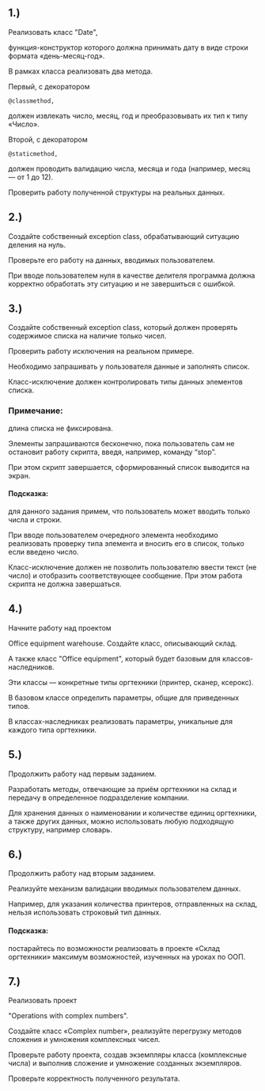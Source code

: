 ## 1.)
 Реализовать класс "Date", 

  функция-конструктор которого 
  должна принимать дату 
  в виде строки формата 
  «день-месяц-год».
  
  В рамках класса реализовать два метода.

  Первый, с декоратором 

    @classmethod, 

 должен извлекать 
 число, месяц, год и 
 преобразовывать их тип к типу «Число». 

   Второй, с декоратором 

    @staticmethod,

 должен проводить валидацию 
 числа, месяца и года 
 (например, месяц — от 1 до 12).
 
 Проверить работу полученной структуры на реальных данных.
   

## 2.)
  Создайте собственный exception class, 
 обрабатывающий ситуацию деления на нуль. 
 
  Проверьте его работу на данных, 
 вводимых пользователем.
 
  При вводе пользователем нуля в 
 качестве делителя программа 
 должна корректно обработать 
 эту ситуацию и не завершиться с ошибкой.

## 3.)
  Создайте собственный exception class,
 который должен проверять 
 содержимое списка на наличие 
 только чисел. 
  
  Проверить работу исключения на реальном примере.
  
  Необходимо запрашивать 
  у пользователя данные и заполнять список. 
  
  Класс-исключение 
  должен контролировать 
  типы данных элементов списка.

 ### Примечание: 
  длина списка не фиксирована. 

  Элементы запрашиваются бесконечно, 
  пока пользователь сам не 
  остановит работу скрипта, 
  введя, например, команду 
  “stop”. 

  При этом скрипт завершается, 
  сформированный список выводится на экран.
  
#### Подсказка: 
  для данного задания примем, 
  что пользователь может вводить
  только числа и строки. 
 
 При вводе пользователем очередного элемента 
 необходимо реализовать проверку 
 типа элемента и 
 вносить его в список, 
 только если введено число. 
 
 Класс-исключение должен 
 не позволить пользователю 
 ввести текст (не число) 
 и отобразить соответствующее сообщение. 
 При этом работа скрипта не должна завершаться.

## 4.)
 Начните работу над проектом 
 
 Office equipment warehouse.
  Создайте класс, описывающий склад. 
 
 А также класс "Office equipment",
    который будет базовым для классов-наследников.
  
 Эти классы — конкретные типы оргтехники 
   (принтер, сканер, ксерокс).
    
 В базовом классе определить параметры, 
    общие для приведенных типов. 
    
 В классах-наследниках реализовать параметры,
    уникальные для каждого типа оргтехники.

## 5.)
 Продолжить работу над первым заданием. 

 Разработать методы, 
 отвечающие за 
 приём оргтехники на склад и 
 передачу в определенное подразделение компании. 

 Для хранения данных 
 о наименовании и количестве единиц оргтехники, 
 а также других данных, 
 можно использовать любую подходящую структуру, 
 например словарь.

## 6.)
 Продолжить работу над вторым заданием. 

 Реализуйте механизм валидации вводимых пользователем данных. 

 Например, для указания количества принтеров, 
 отправленных на склад, 
 нельзя использовать строковый тип данных.
#### Подсказка: 
постарайтесь по возможности 
реализовать в проекте 
«Склад оргтехники» максимум возможностей, 
изученных на уроках по ООП.

## 7.)
 Реализовать проект 
 
"Operations with complex numbers".

 Создайте класс «Complex number», 
 реализуйте перегрузку методов 
 сложения и умножения 
 комплексных чисел. 

 Проверьте работу проекта, 
 создав экземпляры класса 
 (комплексные числа) 
 и выполнив 
 сложение и умножение 
 созданных экземпляров. 

 Проверьте корректность полученного результата.